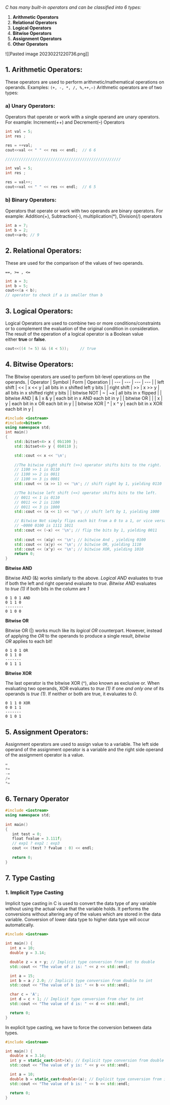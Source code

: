 _C has many built-in operators and can be classified into 6 types:_

1.  **Arithmetic Operators**
2.  **Relational Operators**
3.  **Logical Operators**
4.  **Bitwise Operators**
5.  **Assignment Operators**
6.  **Other Operators**

![[Pasted image 20230221220736.png]]

## **1. Arithmetic Operators:** 

These operators are used to perform arithmetic/mathematical operations on operands. Examples: `(+, -, *, /, %,++,–)` Arithmetic operators are of two types: 

### **a) Unary Operators**: 

Operators that operate or work with a single operand are unary operators. For example: Increment(++) and Decrement(–) Operators

```cpp
int val = 5;
int res ;

res = ++val;
cout<<val << " " << res << endl;  // 6 6

///////////////////////////////////////////////////

int val = 5;
int res ;

res = val++;
cout<<val << " " << res << endl;  // 6 5
```

### **b) Binary Operators**:

Operators that operate or work with two operands are binary operators. For example: Addition(+), Subtraction(-), multiplication(*), Division(/) operators

```cpp
int a = 7;
int b = 2;
cout<<a+b; // 9
```

## **2. Relational Operators:**

These are used for the comparison of the values of two operands.

`==, >= , <=` 

```cpp
int a = 3;
int b = 5;
cout<<(a < b);
// operator to check if a is smaller than b
```

## **3. Logical Operators:**

Logical Operators are used to combine two or more conditions/constraints or to complement the evaluation of the original condition in consideration. The result of the operation of a logical operator is a Boolean value either **true** or **false**.

```cpp
cout<<((4 != 5) && (4 < 5));     // true
```



## **4. Bitwise Operators:** 

The Bitwise operators are used to perform bit-level operations on the operands.
| Operator | Symbol | Form | Operation |
| --- | --- | --- | --- |
| left shift | << | x << y | all bits in x shifted left y bits |
| right shift | \>> | x >> y | all bits in x shifted right y bits |
| bitwise NOT | ~ | ~x | all bits in x flipped |
| bitwise AND | & | x & y | each bit in x AND each bit in y |
| bitwise OR | | | x | y | each bit in x OR each bit in y |
| bitwise XOR | ^ | x ^ y | each bit in x XOR each bit in y |

```cpp
#include <iostream>
#include<bitset>
using namespace std;
int main()
{
    std::bitset<4> x { 0b1100 };
    std::bitset<4> y { 0b0110 };

    std::cout << x << '\n';
	
	//The bitwise right shift (>>) operator shifts bits to the right.
	// 1100 >> 1 is 0110  
	// 1100 >> 2 is 0011  
	// 1100 >> 3 is 0001
    std::cout << (x >> 1) << '\n'; // shift right by 1, yielding 0110 

	//The bitwise left shift (<<) operator shifts bits to the left.
	// 0011 << 1 is 0110
	// 0011 << 2 is 1100
	// 0011 << 3 is 1000
    std::cout << (x << 1) << '\n'; // shift left by 1, yielding 1000

	// Bitwise Not simply flips each bit from a 0 to a 1, or vice versa.
    // ~0000 0100 is 1111 1011
    std::cout << (~x) << '\n'; // flip the bits by 1, yielding 0011
    
    std::cout << (x&y) << '\n'; // bitwise And , yielding 0100
    std::cout << (x|y) << '\n'; // bitwise OR, yielding 1110
    std::cout << (x^y) << '\n'; // bitwise XOR, yielding 1010
    return 0;
}
```

**Bitwise AND**

Bitwise AND (&) works similarly to the above. _Logical AND_ evaluates to true if both the left and right operand evaluate to _true_. _Bitwise AND_ evaluates to _true (1)_ if both bits in the column are _1_

```
0 1 0 1 AND
0 1 1 0
--------
0 1 0 0
```

**Bitwise OR**

Bitwise OR (|) works much like its _logical OR_ counterpart. However, instead of applying the _OR_ to the operands to produce a single result, _bitwise OR_ applies to each bit!

```
0 1 0 1 OR
0 1 1 0
-------
0 1 1 1
```

**Bitwise XOR**

The last operator is the bitwise XOR (^), also known as exclusive or.
When evaluating two operands, XOR evaluates to _true (1)_ if one _and only one_ of its operands is _true (1)_. If neither or both are true, it evaluates to _0_.

```
0 1 1 0 XOR
0 0 1 1
-------
0 1 0 1
```


## **5. Assignment Operators:** 

Assignment operators are used to assign value to a variable. The left side operand of the assignment operator is a variable and the right side operand of the assignment operator is a value.

```cpp
=
+=
-=
/=
*=
```

## 6. Ternary Operator

```cpp
#include <iostream>
using namespace std;
  
int main()
{
   int test = 0;
   float fvalue = 3.111f;
   // exp1 ? exp2 : exp3
   cout << (test ? fvalue : 0) << endl;
  
   return 0;
}
```

## 7.  Type Casting 

### 1. Implicit Type Casting

Implicit type casting in C is used to convert the data type of any variable without using the actual value that the variable holds. It performs the conversions without altering any of the values which are stored in the data variable. Conversion of lower data type to higher data type will occur automatically.

```cpp
#include <iostream>

int main() {
  int x = 10;
  double y = 3.14;

  double z = x + y; // Implicit type conversion from int to double
  std::cout << "The value of z is: " << z << std::endl;

  int a = 15;
  int b = a / 2.0; // Implicit type conversion from double to int
  std::cout << "The value of b is: " << b << std::endl;

  char c = 'A';
  int d = c + 1; // Implicit type conversion from char to int
  std::cout << "The value of d is: " << d << std::endl;

  return 0;
}

```
In explicit type casting, we have to force the conversion between data types.

```cpp
#include <iostream>

int main() {
  double x = 3.14;
  int y = static_cast<int>(x); // Explicit type conversion from double to int
  std::cout << "The value of y is: " << y << std::endl;

  int a = 10;
  double b = static_cast<double>(a); // Explicit type conversion from int to double
  std::cout << "The value of b is: " << b << std::endl;

  return 0;
}

```